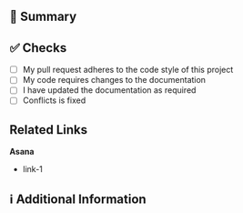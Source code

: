 ## 📑 Summary
<!-- Add a brief description of the pr. You can add the images to tell more details about the pr. -->


## ✅ Checks
<!-- Do check the following fields as needed - -->
- [ ] My pull request adheres to the code style of this project
- [ ] My code requires changes to the documentation
- [ ] I have updated the documentation as required
- [ ] Conflicts is fixed

## Related Links
<!-- If the pr is related to Asana's task, please provide the link. Yoe can provide other links as if needed -->

**Asana**

- link-1


## ℹ️ Additional Information
<!-- Any additional information like breaking changes, dependencies added, screenshots, comparisons between new and old behavior, etc. -->